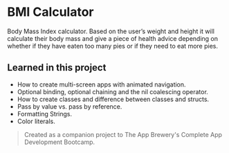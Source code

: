 #  BMI Calculator

Body Mass Index calculator. Based on the user’s weight and height it will calculate their body mass and give a piece of health advice depending on whether if they have eaten too many pies or if they need to eat more pies.

## Learned in this project

* How to create multi-screen apps with animated navigation.
* Optional binding, optional chaining and the nil coalescing operator.
* How to create classes and difference between classes and structs. 
* Pass by value vs. pass by reference. 
* Formatting Strings. 
* Color literals.


>Created as a companion project to The App Brewery's Complete App Development Bootcamp.
